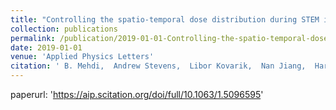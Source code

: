 ```yaml
---
title: "Controlling the spatio-temporal dose distribution during STEM imaging by subsampled acquisition: In-situ observations of kinetic processes in liquids"
collection: publications
permalink: /publication/2019-01-01-Controlling-the-spatio-temporal-dose-distribution-during-STEM-imaging-by-subsampled-acquisition-In-situ-observations-of-kinetic-processes-in-liquids
date: 2019-01-01
venue: 'Applied Physics Letters'
citation: ' B. Mehdi,  Andrew Stevens,  Libor Kovarik,  Nan Jiang,  Hardeep Mehta,  Andrey Liyu,  Sarah Reehl,  Bryan Stanfill,  <strong>Lorenzo Luzi</strong>,  Weituo Hao,  Lisa Bramer,  Nigel Browning, <a href="https://aip.scitation.org/doi/full/10.1063/1.5096595">Controlling the spatio-temporal dose distribution during STEM imaging by subsampled acquisition: In-situ observations of kinetic processes in liquids</a>. Applied Physics Letters, 2019.'
---
```

paperurl: 'https://aip.scitation.org/doi/full/10.1063/1.5096595'
